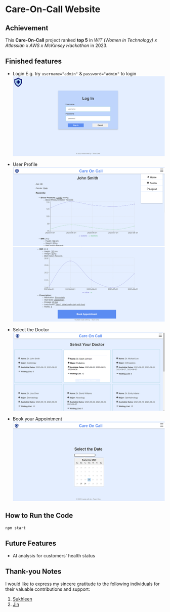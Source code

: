﻿# Care-On-Call Website

## Achievement
This **Care-On-Call** project ranked **top 5** in *WIT (Women in Technology) x Atlassian x AWS x McKinsey Hackathon* in 2023.

## Finished features
- Login
E.g. try `username="admin"` & `password="admin"` to login
![alt text](docs/Login.png)
- User Profile
![alt text](docs/UserProfile.png)
![alt text](docs/UserProfile2.png)

- Select the Doctor
![alt text](docs/SelectDoctor.png)

- Book your Appointment
![alt text](docs/SelectDate.png)


## How to Run the Code
`npm start`

## Future Features
- AI analysis for customers' health status

## Thank-you Notes

I would like to express my sincere gratitude to the following individuals for their valuable contributions and support:

1. [Sukhleen](https://github.com/sandiegokwondan45)
2. [Jin](https://github.com/Sukii08)
